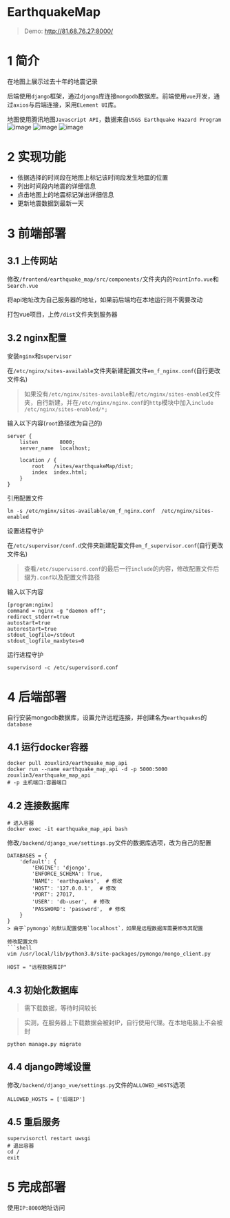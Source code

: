 # EarthquakeMap
> Demo: http://81.68.76.27:8000/
# 1 简介
在地图上展示过去十年的地震记录

后端使用`django`框架，通过`djongo`库连接`mongodb`数据库。前端使用`vue`开发，通过`axios`与后端连接，采用`ELement UI`库。

地图使用腾讯地图`Javascript API`，数据来自`USGS Earthquake Hazard Program`
![image](https://images.cnblogs.com/cnblogs_com/blogs/682700/galleries/1990776/o_210622113419em%20(2).jpeg)
![image](https://images.cnblogs.com/cnblogs_com/blogs/682700/galleries/1990776/o_210622113411em%20(1).jpeg)
![image](https://images.cnblogs.com/cnblogs_com/blogs/682700/galleries/1990776/o_210622113425em%20(3).jpeg)
# 2 实现功能
- 依据选择的时间段在地图上标记该时间段发生地震的位置
- 列出时间段内地震的详细信息
- 点击地图上的地震标记弹出详细信息
- 更新地震数据到最新一天
# 3 前端部署
## 3.1 上传网站
修改`/frontend/earthquake_map/src/components/`文件夹内的`PointInfo.vue`和`Search.vue`

将api地址改为自己服务器的地址，如果前后端均在本地运行则不需要改动

打包vue项目，上传`/dist`文件夹到服务器

## 3.2 nginx配置
安装`nginx`和`supervisor`

在`/etc/nginx/sites-available`文件夹新建配置文件`em_f_nginx.conf`(自行更改文件名)
> 如果没有`/etc/nginx/sites-available`和`/etc/nginx/sites-enabled`文件夹，自行新建，并在`/etc/nginx/nginx.conf`的`http`模块中加入`include /etc/nginx/sites-enabled/*;`

输入以下内容(`root`路径改为自己的)
```
server {
    listen       8000;
    server_name  localhost;

    location / {
        root   /sites/earthquakeMap/dist;
        index  index.html;
    }
}
```
引用配置文件
```shell
ln -s /etc/nginx/sites-available/em_f_nginx.conf  /etc/nginx/sites-enabled
```
设置进程守护

在`/etc/supervisor/conf.d`文件夹新建配置文件`em_f_supervisor.conf`(自行更改文件名)
> 查看`/etc/supervisord.conf`的最后一行`include`的内容，修改配置文件后缀为`.conf`以及配置文件路径

输入以下内容
```
[program:nginx]
command = nginx -g "daemon off";
redirect_stderr=true
autostart=true
autorestart=true
stdout_logfile=/stdout
stdout_logfile_maxbytes=0
```
运行进程守护
```shell
supervisord -c /etc/supervisord.conf
```
# 4 后端部署
自行安装mongodb数据库，设置允许远程连接，并创建名为`earthquakes`的`database`
## 4.1 运行docker容器
```shell
docker pull zouxlin3/earthquake_map_api
docker run --name earthquake_map_api -d -p 5000:5000 zouxlin3/earthquake_map_api
# -p 主机端口:容器端口
```
## 4.2 连接数据库
```shell
# 进入容器
docker exec -it earthquake_map_api bash
```
修改`/backend/django_vue/settings.py`文件的数据库选项，改为自己的配置
```
DATABASES = {
    'default': {
        'ENGINE': 'djongo',
        'ENFORCE_SCHEMA': True,
        'NAME': 'earthquakes',  # 修改
        'HOST': '127.0.0.1',  # 修改
        'PORT': 27017,
        'USER': 'db-user',  # 修改
        'PASSWORD': 'password',  # 修改
    }
}
> 由于`pymongo`的默认配置使用`localhost`，如果是远程数据库需要修改其配置

修改配置文件
```shell
vim /usr/local/lib/python3.8/site-packages/pymongo/mongo_client.py
```
```
HOST = "远程数据库IP"
```
## 4.3 初始化数据库
> 需下载数据，等待时间较长

> 实测，在服务器上下载数据会被封IP，自行使用代理。在本地电脑上不会被封
```shell
python manage.py migrate
```
## 4.4 django跨域设置
修改`/backend/django_vue/settings.py`文件的`ALLOWED_HOSTS`选项
```
ALLOWED_HOSTS = ['后端IP']
```
## 4.5 重启服务
```shell
supervisorctl restart uwsgi
# 退出容器
cd /
exit
```
# 5 完成部署
使用`IP:8000`地址访问
